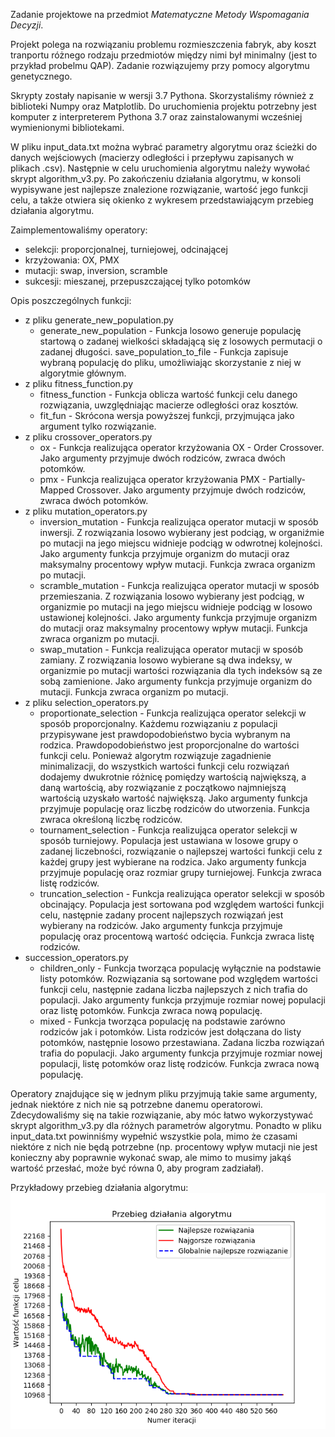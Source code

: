 Zadanie projektowe na przedmiot *Matematyczne Metody Wspomagania Decyzji*.

Projekt polega na rozwiązaniu problemu rozmieszczenia fabryk, aby koszt tranportu różnego rodzaju przedmiotów między nimi był minimalny (jest to przykład probelmu QAP). Zadanie rozwiązujemy przy pomocy algorytmu genetycznego.

Skrypty zostały napisanie w wersji 3.7 Pythona. Skorzystaliśmy również z biblioteki Numpy oraz Matplotlib. Do uruchomienia projektu potrzebny jest komputer z interpreterem Pythona 3.7 oraz zainstalowanymi wcześniej wymienionymi bibliotekami.

W pliku input_data.txt można wybrać parametry algorytmu oraz ścieżki do danych wejściowych (macierzy odległości i przepływu zapisanych w plikach .csv). Następnie w celu uruchomienia algorytmu należy wywołać skrypt algorithm_v3.py. Po zakończeniu działania algorytmu, w konsoli wypisywane jest najlepsze znalezione rozwiązanie, wartość jego funkcji celu, a także otwiera się okienko z wykresem przedstawiającym przebieg działania algorytmu.

Zaimplementowaliśmy operatory:
  * selekcji: proporcjonalnej, turniejowej, odcinającej
  * krzyżowania: OX, PMX
  * mutacji: swap, inversion, scramble
  * sukcesji: mieszanej, przepuszczającej tylko potomków

Opis poszczególnych funkcji:
 * z pliku generate_new_population.py
   * generate_new_population - Funkcja losowo generuje populację startową o zadanej wielkości składającą się z losowych permutacji o zadanej długości.
   save_population_to_file - Funkcja zapisuje wybraną populację do pliku, umożliwiając skorzystanie z niej w algorytmie głównym.
 * z pliku fitness_function.py
   * fitness_function - Funkcja oblicza wartość funkcji celu danego rozwiązania, uwzględniając macierze odległości oraz kosztów.
   * fit_fun - Skrócona wersja powyższej funkcji, przyjmująca jako argument tylko rozwiązanie.
 * z pliku crossover_operators.py
   * ox - Funkcja realizująca operator krzyżowania OX - Order Crossover. Jako argumenty przyjmuje dwóch rodziców, zwraca dwóch potomków.
   * pmx - Funkcja realizująca operator krzyżowania PMX - Partially-Mapped Crossover. Jako argumenty przyjmuje dwóch rodziców, zwraca dwóch potomków.
 * z pliku mutation_operators.py
   * inversion_mutation - Funkcja realizująca operator mutacji w sposób inwersji. Z rozwiązania losowo wybierany jest podciąg, w organiźmie po mutacji na jego miejscu widnieje podciąg w odwrotnej kolejności. Jako argumenty funkcja przyjmuje organizm do mutacji oraz maksymalny procentowy wpływ mutacji. Funkcja zwraca organizm po mutacji.
   * scramble_mutation - Funkcja realizująca operator mutacji w sposób przemieszania. Z rozwiązania losowo wybierany jest podciąg, w organizmie po mutacji na jego miejscu widnieje podciąg w losowo ustawionej kolejności. Jako argumenty funkcja przyjmuje organizm do mutacji oraz maksymalny procentowy wpływ mutacji. Funkcja zwraca organizm po mutacji.
   * swap_mutation - Funkcja realizująca operator mutacji w sposób zamiany. Z rozwiązania losowo wybierane są dwa indeksy, w organizmie po mutacji wartości rozwiązania dla tych indeksów są ze sobą zamienione. Jako argumenty funkcja przyjmuje organizm do mutacji. Funkcja zwraca organizm po mutacji.
 * z pliku selection_operators.py
   * proportionate_selection - Funkcja realizująca operator selekcji w sposób proporcjonalny. Każdemu rozwiązaniu z populacji przypisywane jest prawdopodobieństwo bycia wybranym na rodzica. Prawdopodobieństwo jest proporcjonalne do wartości funkcji celu. Ponieważ algorytm rozwiązuje zagadnienie minimalizacji, do wszystkich wartości funkcji celu rozwiązań dodajemy dwukrotnie różnicę pomiędzy wartością największą, a daną wartością, aby rozwiązanie z początkowo najmniejszą wartością uzyskało wartość największą. Jako argumenty funkcja przyjmuje populację oraz liczbę rodziców do utworzenia. Funkcja zwraca określoną liczbę rodziców.
   * tournament_selection - Funkcja realizująca operator selekcji w sposób turniejowy. Populacja jest ustawiana w losowe grupy o zadanej liczebności, rozwiązanie o najlepszej wartości funkcji celu z każdej grupy jest wybierane na rodzica. Jako argumenty funkcja przyjmuje populację oraz rozmiar grupy turniejowej. Funkcja zwraca listę rodziców.
   * truncation_selection - Funkcja realizująca operator selekcji w sposób obcinający. Populacja jest sortowana pod względem wartości funkcji celu, następnie zadany procent najlepszych rozwiązań jest wybierany na rodziców. Jako argumenty funkcja przyjmuje populację oraz procentową wartość odcięcia. Funkcja zwraca listę rodziców.
 * succession_operators.py
   * children_only - Funkcja tworząca populację wyłącznie na podstawie listy potomków. Rozwiązania są sortowane pod względem wartości funkcji celu, następnie zadana liczba najlepszych z nich trafia do populacji. Jako argumenty funkcja przyjmuje rozmiar nowej populacji oraz listę potomków. Funkcja zwraca nową populację.
   * mixed - Funkcja tworząca populację na podstawie zarówno rodziców jak i potomków.
	Lista rodziców jest dołączana do listy potomków, następnie losowo przestawiana. Zadana liczba rozwiązań trafia do populacji. Jako argumenty funkcja przyjmuje rozmiar nowej populacji, listę potomków oraz listę rodziców. Funkcja zwraca nową populację.

Operatory znajdujące się w jednym pliku przyjmują takie same argumenty, jednak niektóre z nich nie są potrzebne danemu operatorowi. Zdecydowaliśmy się na takie rozwiązanie, aby móc łatwo wykorzystywać skrypt algorithm_v3.py dla różnych parametrów algorytmu. Ponadto w pliku input_data.txt powinniśmy wypełnić wszystkie pola, mimo że czasami niektóre z nich nie będą potrzebne (np. procentowy wpływ mutacji nie jest konieczny aby poprawnie wykonać swap, ale mimo to musimy jakąś wartość przesłać, może być równa 0, aby program zadziałał).

Przykładowy przebieg działania algorytmu:
![Przykładowy przebieg działania algorytmu](https://raw.githubusercontent.com/franekmagiera/algorytm-genetyczny-mmwd/master/przyklad1.png)
